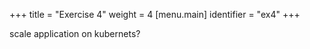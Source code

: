 +++
title = "Exercise 4"
weight = 4
[menu.main]
identifier = "ex4"
+++


scale application on kubernets?